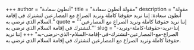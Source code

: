 +++
author = "أنطون سعادة"
title = "مقولة أنطون سعادة"
description = "مقولة أنطون سعادة: إننا نريد حقوقنا كاملة ونريد الصراع مع المصارعين لنشترك في إقامة السلام الذي نرضى به."
quote = '''إننا نريد حقوقنا كاملة ونريد الصراع مع المصارعين لنشترك في إقامة السلام الذي نرضى به.'''
slug = "إننا-نريد-حقوقنا-كاملة-ونريد-الصراع-مع-المصارعين-لنشترك-في-إقامة-السلام-الذي-نرضى-به"
+++
إننا نريد حقوقنا كاملة ونريد الصراع مع المصارعين لنشترك في إقامة السلام الذي نرضى به.
